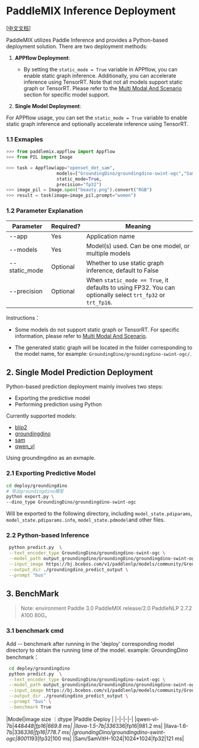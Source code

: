 # PaddleMIX Inference Deployment

[[中文文档](README.md)]

PaddleMIX utilizes Paddle Inference and provides a Python-based deployment solution. There are two deployment methods:

1. **APPflow Deployment**: 
   - By setting the `static_mode = True` variable in APPflow, you can enable static graph inference. Additionally, you can accelerate inference using TensorRT. Note that not all models support static graph or TensorRT. Please refer to the [Multi Modal And Scenario](../applications/README_en.md/#multi-modal-and-scenario) section for specific model support.

2. **Single Model Deployment**: 

For APPflow usage, you can set the `static_mode = True` variable to enable static graph inference and optionally accelerate inference using TensorRT.

### 1.1 Exmaples

```python
>>> from paddlemix.appflow import Appflow
>>> from PIL import Image

>>> task = Appflow(app="openset_det_sam",
                   models=["GroundingDino/groundingdino-swint-ogc","Sam/SamVitH-1024"],
                   static_mode=True,
                   precision="fp32")
>>> image_pil = Image.open("beauty.png").convert("RGB")
>>> result = task(image=image_pil,prompt="women")
```

### 1.2 Parameter Explanation
| Parameter | Required? | Meaning                                                                                          |
|-------|-------|---------------------------------------------------------------------------------------------|
| --app | Yes| Application name                                                                                   |
| --models | Yes | Model(s) used. Can be one model, or multiple models                                                                                    |
| --static_mode  | Optional | Whether to use static graph inference, default to False                                                                                 |
| --precision | Optional | When `static_mode == True`, it defaults to using FP32. You can optionally select `trt_fp32` or `trt_fp16`.                                                                                   |

Instructions：
- Some models do not support static graph or TensorRT. For specific information, please refer to [Multi Modal And Scenario](../applications/README_en.md/#multi-modal-and-scenario).

- The generated static graph will be located in the folder corresponding to the model name, for example: `GroundingDino/groundingdino-swint-ogc/`.

## 2. Single Model Prediction Deployment

Python-based prediction deployment mainly involves two steps:
- Exporting the predictive model
- Performing prediction using Python

Currently supported models:
- [blip2](./blip2/README.md)
- [groundingdino](./groundingdino/README.md)
- [sam](./sam/README.md)
- [qwen_vl](./qwen_vl/README.md)

Using groundingdino as an exmaple.

### 2.1 Exporting Predictive Model

```bash
cd deploy/groundingdino
# 导出groundingdino模型
python export.py \
--dino_type GroundingDino/groundingdino-swint-ogc
```
Will be exported to the following directory, including `model_state.pdiparams`,  `model_state.pdiparams.info`, `model_state.pdmodel`and other files.

### 2.2 Python-based Inference

```bash
 python predict.py  \
 --text_encoder_type GroundingDino/groundingdino-swint-ogc \
 --model_path output_groundingdino/GroundingDino/groundingdino-swint-ogc \
 --input_image https://bj.bcebos.com/v1/paddlenlp/models/community/GroundingDino/000000004505.jpg \
 --output_dir ./groundingdino_predict_output \
 --prompt "bus"

```

## 3. BenchMark

> Note: 
> environment
Paddle 3.0
PaddleMIX release/2.0 
PaddleNLP 2.7.2
A100 80G。

### 3.1 benchmark cmd

Add -- benchmark after running in the 'deploy' corresponding model directory to obtain the running time of the model.
example: GroundingDino benchmark：

```bash
 cd deploy/groundingdino
 python predict.py  \
 --text_encoder_type GroundingDino/groundingdino-swint-ogc \
 --model_path output_groundingdino/GroundingDino/groundingdino-swint-ogc \
 --input_image https://bj.bcebos.com/v1/paddlenlp/models/community/GroundingDino/000000004505.jpg \
 --output_dir ./groundingdino_predict_output \
 --prompt "bus" \
 --benchmark True
```

|Model|image size ｜dtype |Paddle Deploy |
|-|-|-|-|
|qwen-vl-7b|448*448|fp16|669.8 ms|
|llava-1.5-7b|336*336|fp16|981.2 ms|
|llava-1.6-7b|336*336|fp16|778.7 ms|
|groundingDino/groundingdino-swint-ogc|800*1193|fp32|100 ms|
|Sam/SamVitH-1024|1024*1024|fp32|121 ms|